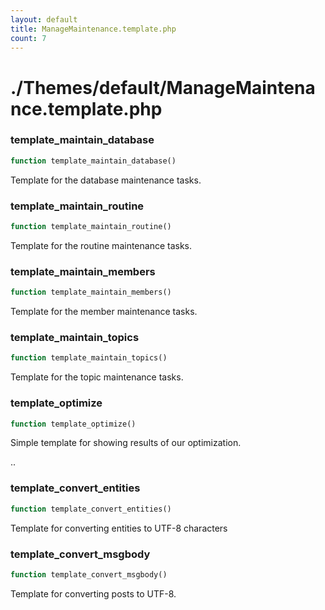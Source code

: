 ```yaml
---
layout: default
title: ManageMaintenance.template.php
count: 7
---
```


# ./Themes/default/ManageMaintenance.template.php

### template_maintain_database

```php
function template_maintain_database()
```
Template for the database maintenance tasks.




### template_maintain_routine

```php
function template_maintain_routine()
```
Template for the routine maintenance tasks.




### template_maintain_members

```php
function template_maintain_members()
```
Template for the member maintenance tasks.




### template_maintain_topics

```php
function template_maintain_topics()
```
Template for the topic maintenance tasks.




### template_optimize

```php
function template_optimize()
```
Simple template for showing results of our optimization.

..


### template_convert_entities

```php
function template_convert_entities()
```
Template for converting entities to UTF-8 characters




### template_convert_msgbody

```php
function template_convert_msgbody()
```
Template for converting posts to UTF-8.




